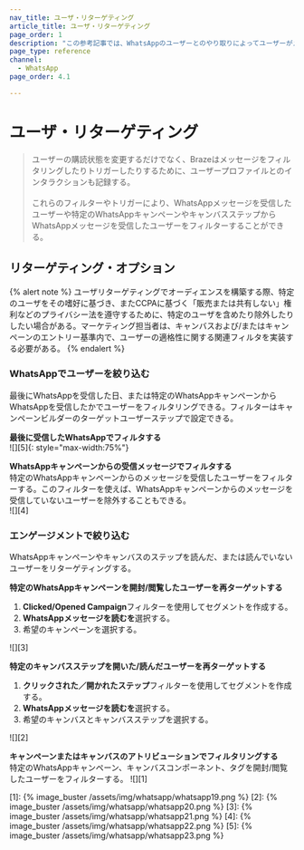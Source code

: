 ```yaml
---
nav_title: ユーザ・リターゲティング
article_title: ユーザ・リターゲティング
page_order: 1
description: "この参考記事では、WhatsAppのユーザーとのやり取りによってユーザーがメッセージを再ターゲットする方法を取り上げている。"
page_type: reference
channel:
  - WhatsApp
page_order: 4.1

---
```


# ユーザ・リターゲティング 

> ユーザーの購読状態を変更するだけでなく、Brazeはメッセージをフィルタリングしたりトリガーしたりするために、ユーザープロファイルとのインタラクションも記録する。<br><br>これらのフィルターやトリガーにより、WhatsAppメッセージを受信したユーザーや特定のWhatsAppキャンペーンやキャンバスステップからWhatsAppメッセージを受信したユーザーをフィルターすることができる。

## リターゲティング・オプション

{% alert note %}
ユーザリターゲティングでオーディエンスを構築する際、特定のユーザをその嗜好に基づき、またCCPAに基づく「販売または共有しない」権利などのプライバシー法を遵守するために、特定のユーザを含めたり除外したりしたい場合がある。マーケティング担当者は、キャンバスおよび/またはキャンペーンのエントリー基準内で、ユーザーの適格性に関する関連フィルタを実装する必要がある。
{% endalert %}

### WhatsAppでユーザーを絞り込む

最後にWhatsAppを受信した日、または特定のWhatsAppキャンペーンからWhatsAppを受信したかでユーザーをフィルタリングできる。フィルターはキャンペーンビルダーのターゲットユーザーステップで設定できる。

**最後に受信したWhatsAppでフィルタする**<br>
![][5]{: style="max-width:75%"}

**WhatsAppキャンペーンからの受信メッセージでフィルタする**<br>
特定のWhatsAppキャンペーンからのメッセージを受信したユーザーをフィルターする。このフィルターを使えば、WhatsAppキャンペーンからのメッセージを受信していないユーザーを除外することもできる。<br>
![][4]

### エンゲージメントで絞り込む
WhatsAppキャンペーンやキャンバスのステップを読んだ、または読んでいないユーザーをリターゲティングする。 

**特定のWhatsAppキャンペーンを開封/閲覧したユーザーを再ターゲットする**
1. **Clicked/Opened Campaign**フィルターを使用してセグメントを作成する。
2. **WhatsAppメッセージを読むを**選択する。
3. 希望のキャンペーンを選択する。<br>

![][3]

**特定のキャンバスステップを開いた/読んだユーザーを再ターゲットする**
1. **クリックされた／開かれたステップ**フィルターを使用してセグメントを作成する。
2. **WhatsAppメッセージを読むを**選択する。
3. 希望のキャンバスとキャンバスステップを選択する。<br>

![][2]

**キャンペーンまたはキャンバスのアトリビューションでフィルタリングする**<br>
特定のWhatsAppキャンペーン、キャンバスコンポーネント、タグを開封/閲覧したユーザーをフィルターする。
![][1]

[1]: {% image_buster /assets/img/whatsapp/whatsapp19.png %}
[2]: {% image_buster /assets/img/whatsapp/whatsapp20.png %}
[3]: {% image_buster /assets/img/whatsapp/whatsapp21.png %}
[4]: {% image_buster /assets/img/whatsapp/whatsapp22.png %}
[5]: {% image_buster /assets/img/whatsapp/whatsapp23.png %} 
